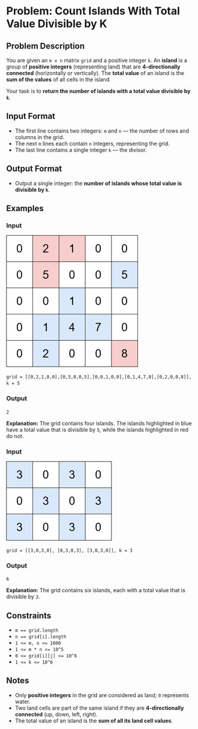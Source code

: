 
# Problem: Count Islands With Total Value Divisible by K

## Problem Description
You are given an `m x n` matrix `grid` and a positive integer `k`. An **island** is a group of **positive integers** (representing land) that are **4-directionally connected** (horizontally or vertically). The **total value** of an island is the **sum of the values** of all cells in the island.

Your task is to **return the number of islands with a total value divisible by `k`**.

## Input Format
- The first line contains two integers: `m` and `n` — the number of rows and columns in the grid.
- The next `m` lines each contain `n` integers, representing the grid.
- The last line contains a single integer `k` — the divisor.

## Output Format
- Output a single integer: the **number of islands whose total value is divisible by `k`**.

## Examples

### Input

![alt text](image.png)

`grid = [[0,2,1,0,0],[0,5,0,0,5],[0,0,1,0,0],[0,1,4,7,0],[0,2,0,0,8]], k = 5`<br/>

### Output
`2`<br/>

**Explanation:**
The grid contains four islands. The islands highlighted in blue have a total value that is divisible by `5`, while the islands highlighted in red do not.

### Input

![alt text](image-1.png)

`grid = [[3,0,3,0], [0,3,0,3], [3,0,3,0]], k = 3`<br/>

### Output
`6`<br/>

**Explanation:**
The grid contains six islands, each with a total value that is divisible by `3`.

## Constraints
- `m == grid.length`
- `n == grid[i].length`
- `1 <= m, n <= 1000`
- `1 <= m * n <= 10^5`
- `0 <= grid[i][j] <= 10^6`
- `1 <= k <= 10^6`

## Notes
- Only **positive integers** in the grid are considered as land; `0` represents water.
- Two land cells are part of the same island if they are **4-directionally connected** (up, down, left, right).
- The total value of an island is the **sum of all its land cell values**.

